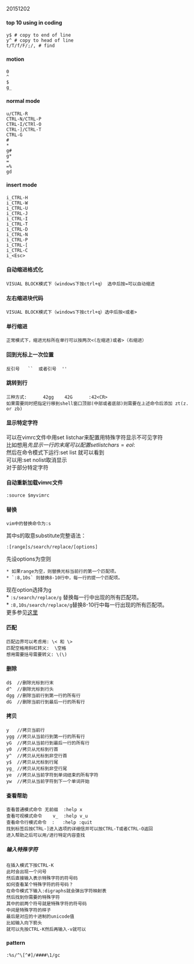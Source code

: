 20151202  

#### top 10 using in coding

    y$ # copy to end of line
    y^ # copy to head of line
    t/T/f/F/;/, # find 

#### motion  

    0  
    ^  
    $  
    g_  
    
#### normal mode  

    u/CTRL-R  
    CTRL-N/CTRL-P  
    CTRL-I/CTRl-O  
    CTRL-]/CTRL-T  
    CTRL-G  
    #  
    *  
    g#  
    g*  
    =  
    =%  
    gd  
    
#### insert mode  

    i_CTRL-H  
    i_CTRL-W  
    i_CTRL-U  
    i_CTRL-J  
    i_CTRL-I  
    i_CTRL-T  
    i_CTRL-D  
    i_CTRL-N  
    i_CTRL-P  
    i_CTRL-[  
    i_CTRL-C  
    i_<Esc>  

#### 自动缩进格式化  

    VISUAL BLOCK模式下（windows下按ctrl+q） 选中后按=可以自动缩进  

#### 左右缩进块代码  

    VISUAL BLOCK模式下（windows下按ctrl+q）选中后按<或者>  

#### 单行缩进  

    正常模式下，缩进光标所在单行可以按两次<(左缩进)或者>（右缩进）  

#### 回到光标上一次位置  

    反引号   ``  或者引号  ''  
    
#### 跳转到行  

    三种方式:      42gg    42G      :42<CR>  
    如果需要同时把指定行移到shell窗口顶部(中部或者底部)则需要在上述命令后添加 zt(z. or zb)  
    
#### 显示特定字符  

可以在vimrc文件中用set listchar来配置用特殊字符显示不可见字符  
比如想用$先显示一行的末尾可以配置 set listchars=eol:$  
然后在命令模式下运行:set list 就可以看到  
可以用:set nolist取消显示  
对于部分特定字符  

#### 自动重新加载vimrc文件  

    :source $myvimrc  
    
#### 替换  

    vim中的替换命令为:s  
    
其中s的取意substitute完整语法： 

    :[range]s/search/replace/[options]  
    
先设options为空则  

    * 如果range为空，则替换光标当前行的第一个匹配项。  
    * `:8,10s` 则替换8-10行中，每一行的提一个匹配项。  
现在option选择为g  
    * `:s/search/replace/g` 替换每一行中出现的所有匹配项。  
    * `:8,10s/search/replace/g`替换8-10行中每一行出现的所有匹配项。  
更多参见[这里](http://vim.wikia.com/wiki/Search_and_replace)  


#### 匹配  

    匹配边界可以考虑用: \< 和 \>  
    匹配空格用斜杠转义:  \空格  
    想用需要括号需要转义: \(\)  

#### 删除  

    d$  //删除光标到行末  
    d^  //删除光标到行头  
    dgg //删除当前行到第一行的所有行  
    dG  //删除当前行到最后一行的所有行  
    
#### 拷贝  

    y   //拷贝当前行  
    ygg //拷贝从当前行到第一行的所有行  
    yG  //拷贝从当前行到最后一行的所有行  
    y0  //拷贝从光标到行首  
    y^  //拷贝从光标到非空行首  
    y$  //拷贝从光标到行尾  
    yg_ //拷贝从光标到非空行尾  
    ye  //拷贝从当前字符到单词结束的所有字符  
    yw  //拷贝从当前字符到下一个单词开始  
    
#### 查看帮助  

    查看普通模式命令 无前缀  :help x  
    查看可视模式命令    v_  :help v_u  
    查看命令行模式命令  :   :help :quit  
    找到标签后按CTRL-]进入选项的详细信并可以按CTRL-T或者CTRL-O返回  
    进入帮助之后可以用/进行特定内容查找  
    
##### 输入特殊字符  

    在插入模式下按CTRL-K  
    此时会出现一个问号  
    然后直接输入表示特殊字符的符号码  
    如何查看某个特殊字符的符号码？  
    在命令模式下输入:digraphs就会弹出字符映射表  
    然后找到你需要的特殊字符  
    其中的前两个符号就是特殊字符的符号码  
    中间是特殊字符的样子  
    最后是对应的十进制的unicode值  
    比如输入向下箭头  
    就可以先按CTRL-K然后再输入-v就可以  
    
#### pattern  
    :%s/^\[^#]/####\1/gc

